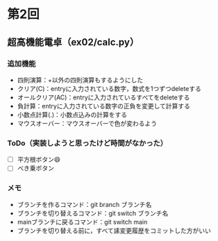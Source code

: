 # 第2回
## 超高機能電卓（ex02/calc.py）
### 追加機能
- 四則演算：+以外の四則演算もするようにした
- クリア(C)：entryに入力されている数字，数式を1つずつdeleteする
- オールクリア(AC)：entryに入力されているすべてをdeleteする
- 負計算：entryに入力されている数字の正負を変更して計算する
- 小数点計算(.)：小数点込みの計算をする
- マウスオーバー：マウスオーバーで色が変わるよう
### ToDo（実装しようと思ったけど時間がなかった）
- [ ] 平方根ボタン:smile:
- [ ] べき乗ボタン
### メモ
- ブランチを作るコマンド：git branch ブランチ名
- ブランチを切り替えるコマンド：git switch ブランチ名
- mainブランチに戻るコマンド：git switch main
- ブランチを切り替える前に，すべて䛾変更履歴をコミットした方がいい